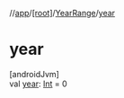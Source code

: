 //[app](../../../index.md)/[[root]](../index.md)/[YearRange](index.md)/[year](year.md)

# year

[androidJvm]\
val [year](year.md): [Int](https://kotlinlang.org/api/latest/jvm/stdlib/kotlin/-int/index.html) = 0
